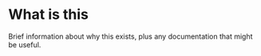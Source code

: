 # What is this

Brief information about why this exists, plus any documentation that might be useful.
